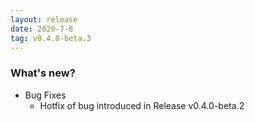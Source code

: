```yaml
---
layout: release
date: 2020-7-8
tag: v0.4.0-beta.3
---
```


### What's new?

- Bug Fixes
  - Hotfix of bug introduced in Release v0.4.0-beta.2

